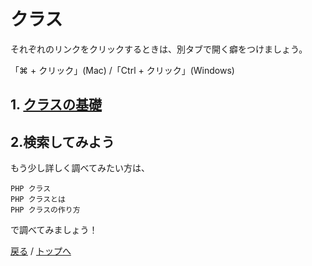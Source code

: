 # クラス
それぞれのリンクをクリックするときは、別タブで開く癖をつけましょう。

「⌘ + クリック」(Mac) /「Ctrl + クリック」(Windows)

## 1. [クラスの基礎](https://kitsune.blog/class)

## 2.検索してみよう
もう少し詳しく調べてみたい方は、
```
PHP クラス
PHP クラスとは
PHP クラスの作り方
```
で調べてみましょう！

[戻る](/web_application/index.md) /
[トップへ](/README.md)